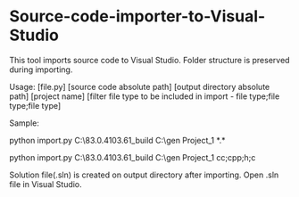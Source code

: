 # Source-code-importer-to-Visual-Studio
This tool imports source code to Visual Studio. Folder structure is preserved during importing.


Usage: [file.py] [source code absolute path] [output directory absolute path] [project name] [filter file type to be included in import - file type;file type;file type]
  
Sample: 
  
python import.py C:\83.0.4103.61_build C:\gen Project_1 \*.\*

python import.py C:\83.0.4103.61_build C:\gen Project_1 cc;cpp;h;c

Solution file(.sln) is created on output directory after importing.
Open .sln file in Visual Studio.
